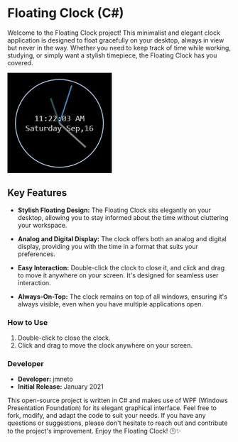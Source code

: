 # Floating Clock (C#)

Welcome to the Floating Clock project! This minimalist and elegant clock application is designed to float gracefully on your desktop, always in view but never in the way. Whether you need to keep track of time while working, studying, or simply want a stylish timepiece, the Floating Clock has you covered.

![Screenshot](/ScreenShot/Screenshot.png "Clock Screenshot")

## Key Features

- **Stylish Floating Design:** The Floating Clock sits elegantly on your desktop, allowing you to stay informed about the time without cluttering your workspace.

- **Analog and Digital Display:** The clock offers both an analog and digital display, providing you with the time in a format that suits your preferences.

- **Easy Interaction:** Double-click the clock to close it, and click and drag to move it anywhere on your screen. It's designed for seamless user interaction.

- **Always-On-Top:** The clock remains on top of all windows, ensuring it's always visible, even when you have multiple applications open.

### How to Use

1. Double-click to close the clock.
2. Click and drag to move the clock anywhere on your screen.

### Developer

- **Developer:** jmneto
- **Initial Release:** January 2021

This open-source project is written in C# and makes use of WPF (Windows Presentation Foundation) for its elegant graphical interface. Feel free to fork, modify, and adapt the code to suit your needs. If you have any questions or suggestions, please don't hesitate to reach out and contribute to the project's improvement. Enjoy the Floating Clock! 🕒✨
